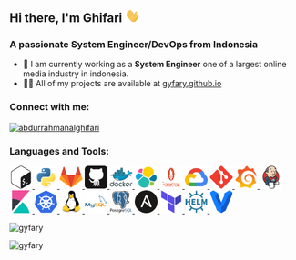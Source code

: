 ## Hi there, I'm Ghifari <img src="https://raw.githubusercontent.com/gyfary/gyfary/main/images/gif.gif" width="25">
<h3 align="left">A passionate System Engineer/DevOps from Indonesia</h3>

- 🔭 I am currently working as a **System Engineer** one of a largest online media industry in indonesia. 
- 👨‍💻 All of my projects are available at [gyfary.github.io](gyfary.github.io)

<h3 align="left">Connect with me:</h3>
<p align="left">
<!-- <a href="https://twitter.com/abdurrahmaanag" target="blank"><img align="center" src="https://raw.githubusercontent.com/rahuldkjain/github-profile-readme-generator/master/src/images/icons/Social/twitter.svg" alt="abdurrahmaanag" height="30" width="40" /></a> -->
<a href="https://linkedin.com/in/abdurrahmanalghifari" target="blank"><img align="center" src="https://raw.githubusercontent.com/rahuldkjain/github-profile-readme-generator/master/src/images/icons/Social/linked-in-alt.svg" alt="abdurrahmanalghifari" height="30" width="40" /></a>

</p>

<h3 align="left">Languages and Tools:</h3>
<p align="left"> 
<a href="https://www.gnu.org/software/bash/" target="_blank" rel="noreferrer"> <img src="https://raw.githubusercontent.com/gyfary/gyfary/main/images/bash.svg" alt="bash" width="40" height="40"/> </a> 
<a href="https://www.python.org" target="_blank" rel="noreferrer"> <img src="https://raw.githubusercontent.com/gyfary/gyfary/main/images/python.svg" alt="python" width="40" height="40"/> </a> 
<a href="https://www.gitlab.com" target="_blank" rel="noreferrer"> <img src="https://raw.githubusercontent.com/gyfary/gyfary/main/images/gitlab.svg" alt="gitlab" width="40" height="40"/> </a>
<a href="https://www.github.com" target="_blank" rel="noreferrer"> <img src="https://raw.githubusercontent.com/gyfary/gyfary/main/images/github.svg" alt="github" width="40" height="40"/> </a>
<a href="https://www.docker.com/" target="_blank" rel="noreferrer"> <img src="https://raw.githubusercontent.com/gyfary/gyfary/main/images/docker.svg" alt="docker" width="40" height="40"/> </a> 
<a href="https://www.elastic.co" target="_blank" rel="noreferrer"> <img src="https://raw.githubusercontent.com/gyfary/gyfary/main/images/elastic.svg" alt="elasticsearch" width="40" height="40"/> </a> 
<a href="https://www.prometheus.io" target="_blank" rel="noreferrer"> <img src="https://raw.githubusercontent.com/gyfary/gyfary/main/images/prometheus.svg" alt="prometheus" width="40" height="40"/> </a> 
<a href="https://cloud.google.com" target="_blank" rel="noreferrer"> <img src="https://raw.githubusercontent.com/gyfary/gyfary/main/images/gcp.svg" alt="gcp" width="40" height="40"/> </a> 
<a href="https://git-scm.com/" target="_blank" rel="noreferrer"> <img src="https://raw.githubusercontent.com/gyfary/gyfary/main/images/git.svg" alt="git" width="40" height="40"/> </a> 
<a href="https://grafana.com" target="_blank" rel="noreferrer"> <img src="https://raw.githubusercontent.com/gyfary/gyfary/main/images/grafana.svg" alt="grafana" width="40" height="40"/> </a> 
<a href="https://www.jenkins.io" target="_blank" rel="noreferrer"> <img src="https://raw.githubusercontent.com/gyfary/gyfary/main/images/jenkins.svg" alt="jenkins" width="40" height="40"/> </a> 
<a href="https://www.elastic.co/kibana" target="_blank" rel="noreferrer"> <img src="https://raw.githubusercontent.com/gyfary/gyfary/main/images/kibana.svg" alt="kibana" width="40" height="40"/> </a> 
<a href="https://kubernetes.io" target="_blank" rel="noreferrer"> <img src="https://raw.githubusercontent.com/gyfary/gyfary/main/images/kubernetes.svg" alt="kubernetes" width="40" height="40"/> </a> 
<a href="https://www.linux.org/" target="_blank" rel="noreferrer"> <img src="https://raw.githubusercontent.com/gyfary/gyfary/main/images/linux.svg" alt="linux" width="40" height="40"/> </a> 
<a href="https://www.mysql.com/" target="_blank" rel="noreferrer"> <img src="https://raw.githubusercontent.com/gyfary/gyfary/main/images/mysql.svg" alt="mysql" width="40" height="40"/> </a> <a href="https://www.postgresql.org" target="_blank" rel="noreferrer"> <img src="https://raw.githubusercontent.com/gyfary/gyfary/main/images/postgresql.svg" alt="postgresql" width="40" height="40"/> </a> 
<a href="https://www.ansible.com/" target="_blank" rel="noreferrer"> <img src="https://raw.githubusercontent.com/gyfary/gyfary/main/images/ansible.svg" alt="ansible" width="40" height="40"/> </a>
<a href="https://www.terraform.io/" target="_blank" rel="noreferrer"> <img src="https://raw.githubusercontent.com/gyfary/gyfary/main/images/terraform.svg" alt="terraform" width="40" height="40"/> </a>
<a href="https://helm.sh/" target="_blank" rel="noreferrer"> <img src="https://raw.githubusercontent.com/gyfary/gyfary/main/images/helm.svg" alt="helm" width="40" height="40"/> </a>
<a href="https://www.vagrantup.com/" target="_blank" rel="noreferrer"> <img src="https://raw.githubusercontent.com/gyfary/gyfary/main/images/vagrant.svg" alt="vagrant" width="40" height="40"/> </a> </p>

<p align="left"> <img src="https://komarev.com/ghpvc/?username=gyfary&label=Profile%20views&color=0e75b6&style=flat" alt="gyfary" /> </p>

<p align="left"> <img src="https://github-readme-stats.vercel.app/api?username=gyfary&hide=java,html,tex&theme=react&bg_color=1F222E&title_color=F85D7F&icon_color=F8D866&hide_border=true&langs_count=4)" alt="gyfary" />


<!-- Shortcuts	Functionality
cmd-k v or ctrl-k v	        Open preview to the Side
cmd-shift-v or ctrl-shift-v	Open preview
ctrl-shift-s	            Sync preview / Sync source -->